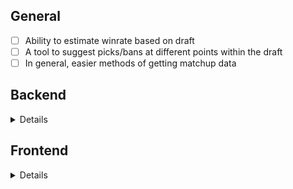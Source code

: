 ## General
- [ ] Ability to estimate winrate based on draft
- [ ] A tool to suggest picks/bans at different points within the draft
- [ ] In general, easier methods of getting matchup data

## Backend
<details>
- [x] Setup Hero table(s)
    - [x] Include base hero winrate, and relationship table between heroes 
    - [x] Include winrates with/against all other heroes
- [ ] Restructure hero tables
    - [x] Some data from Stratz is incorrect - need to calculate percentages manually
    - [x] Store synergy/counter in the db
    - [ ] Automate polling Stratz once a week and add it to pre-existing data
</details>

## Frontend
<details>
- [ ] Completely restructure store and calculations
- [x] Searchbar to more easily find heroes (should upgrade later)
- [ ] Further webpack setup
    - [ ] Update paths with 'path' module
    - [x] Compile CSS with all necessary loaders
    - [ ] Switch to html template (html-webpack-plugin)
    - [ ] Use 'asset/module' to build images
- [x] Display all heroes
- [x] Ability to ban heroes (and remove from suggestions)
- [ ] Add "expand matchups" button to show detailed counters/synergies per suggestion
- [ ] Display empty draft grid (with order)
- [ ] Upgrade Redux to RTK or Zustand
</details>

